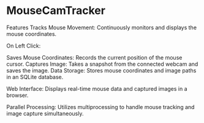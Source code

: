 # MouseCamTracker

Features
Tracks Mouse Movement: Continuously monitors and displays the mouse coordinates.

On Left Click:

Saves Mouse Coordinates: Records the current position of the mouse cursor.
Captures Image: Takes a snapshot from the connected webcam and saves the image.
Data Storage: Stores mouse coordinates and image paths in an SQLite database.

Web Interface: Displays real-time mouse data and captured images in a browser.

Parallel Processing: Utilizes multiprocessing to handle mouse tracking and image capture simultaneously.
